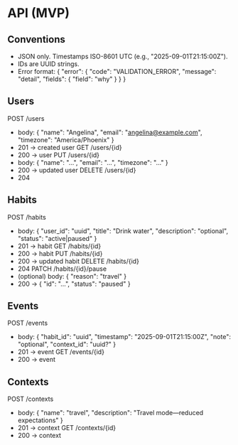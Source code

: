 # API (MVP)

## Conventions
- JSON only. Timestamps ISO-8601 UTC (e.g., "2025-09-01T21:15:00Z").
- IDs are UUID strings.
- Error format:
{ "error": { "code": "VALIDATION_ERROR", "message": "detail", "fields": { "field": "why" } } }

## Users
POST /users
- body: { "name": "Angelina", "email": "angelina@example.com", "timezone": "America/Phoenix" }
- 201 → created user
GET /users/{id}
- 200 → user
PUT /users/{id}
- body: { "name": "...", "email": "...", "timezone": "..." }
- 200 → updated user
DELETE /users/{id}
- 204

## Habits
POST /habits
- body: { "user_id": "uuid", "title": "Drink water", "description": "optional", "status": "active|paused" }
- 201 → habit
GET /habits/{id}
- 200 → habit
PUT /habits/{id}
- 200 → updated habit
DELETE /habits/{id}
- 204
PATCH /habits/{id}/pause
- (optional) body: { "reason": "travel" }
- 200 → { "id": "...", "status": "paused" }

## Events
POST /events
- body: { "habit_id": "uuid", "timestamp": "2025-09-01T21:15:00Z", "note": "optional", "context_id": "uuid?" }
- 201 → event
GET /events/{id}
- 200 → event

## Contexts
POST /contexts
- body: { "name": "travel", "description": "Travel mode—reduced expectations" }
- 201 → context
GET /contexts/{id}
- 200 → context
